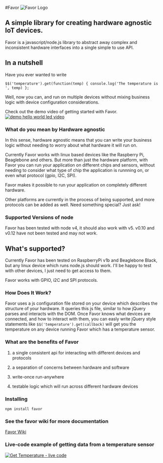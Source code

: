 #Favor
![Favor Logo](https://avatars0.githubusercontent.com/u/6392732?v=3&s=100)
## A simple library for creating hardware agnostic IoT devices.

Favor is a javascript/node.js library to abstract away complex and inconsistent hardware interfaces into a single simple to use API.

## In a nutshell

Have you ever wanted to write 

`$$('temperature').get(function(temp) { console.log('The temperature is ', temp) };`

Well, now you can, and run on multiple devices without mixing business logic with device configuration considerations.

Check out the demo video of getting started with Favor.
[![demo hello world led video](http://i3.ytimg.com/vi/bHKyFJ41amA/hqdefault.jpg)](https://www.youtube.com/watch?v=bHKyFJ41amA "Getting Started With Favor")

### What do you mean by Hardware agnostic

In this sense, hardware agnostic means that you can write your business logic
without needing to worry about what hardware it will run on. 

Currently Favor works with linux based devices like the Raspberry Pi, Beaglebone
and others. But more than just the hardware platform, with Favor you can run
your application on different chips and sensors, without needing to consider
what type of chip the application is runnning on, or even what protocol (gpio, I2C, SPI).

Favor makes it possible to run your application on completely different hardware.

Other platforms are currently in the process of being supported, and more
protocols can be added as well. Need something special? Just ask!

### Supported Versions of node
Favor has been tested with node v4, it should also work with v5. v0.10 and v0.12 have not been tested and may not work. 

## What's supported?
Currently Favor has been tested on RaspberryPi v1b and Beaglebone Black, 
but any linux device which runs node.js should work. I'll be happy to test with other devices,
I just need to get access to them.
 
Favor works with GPIO, i2C and SPI protocols.

### How Does It Work?

Favor uses a js configuration file stored on your device which describes the structure of your hardware.
It queries this js file, similar to how jQuery parses and interacts with the DOM. 
Once Favor knows what devices are connected, and how to interact with them, 
you can easly write jQuery style statements like `$$('temperature').get(callback)`
 will get you the temperature on any device running Favor which has a temperature sensor. 

### What are the benefits of Favor 
1) a single consistent api for interacting with different devices and protocols

2) a separation of concerns between hardware and software

3) write-once run-anywhere 

4) testable logic which will run across different hardware devices

### Installing

`npm install favor`

### See the favor wiki for more documentation
[Favor Wiki](https://github.com/favor/it/wiki)

### Live-code example of getting data from a temperature sensor

[![Get Temperature - live code](http://i3.ytimg.com/vi/ujHa-I3ZRUM/hqdefault.jpg)](https://www.youtube.com/watch?v=ujHa-I3ZRUM "Get Temperature live-code example")